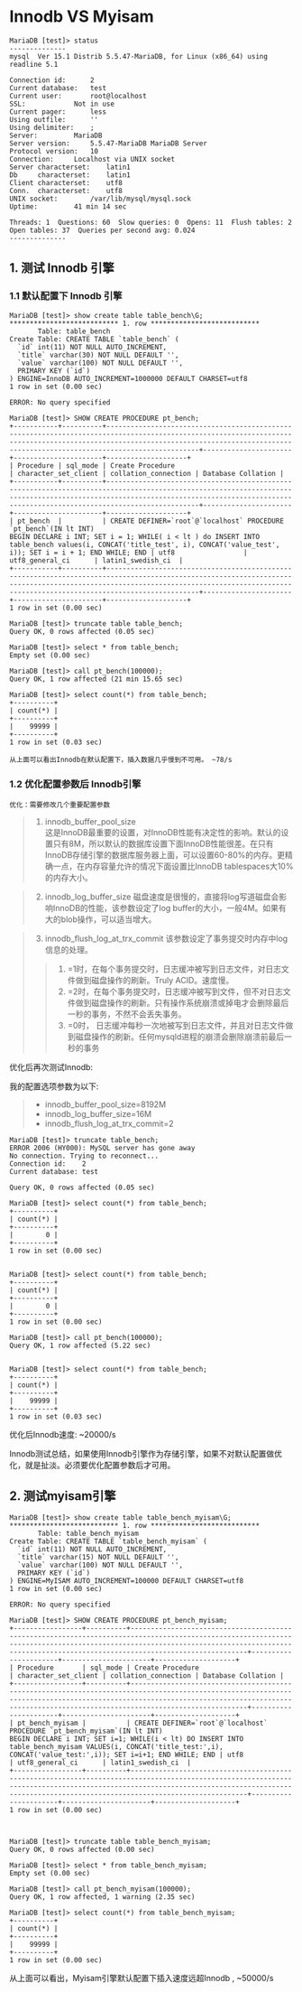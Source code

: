 Innodb VS Myisam
=============

    MariaDB [test]> status
    --------------
    mysql  Ver 15.1 Distrib 5.5.47-MariaDB, for Linux (x86_64) using readline 5.1
    
    Connection id:		2
    Current database:	test
    Current user:		root@localhost
    SSL:			Not in use
    Current pager:		less
    Using outfile:		''
    Using delimiter:	;
    Server:			MariaDB
    Server version:		5.5.47-MariaDB MariaDB Server
    Protocol version:	10
    Connection:		Localhost via UNIX socket
    Server characterset:	latin1
    Db     characterset:	latin1
    Client characterset:	utf8
    Conn.  characterset:	utf8
    UNIX socket:		/var/lib/mysql/mysql.sock
    Uptime:			41 min 14 sec
    
    Threads: 1  Questions: 60  Slow queries: 0  Opens: 11  Flush tables: 2  Open tables: 37  Queries per second avg: 0.024
    --------------



## 1.  测试 Innodb 引擎

### 1.1 默认配置下 Innodb 引擎

    MariaDB [test]> show create table table_bench\G;
    *************************** 1. row ***************************
           Table: table_bench
    Create Table: CREATE TABLE `table_bench` (
      `id` int(11) NOT NULL AUTO_INCREMENT,
      `title` varchar(30) NOT NULL DEFAULT '',
      `value` varchar(100) NOT NULL DEFAULT '',
      PRIMARY KEY (`id`)
    ) ENGINE=InnoDB AUTO_INCREMENT=1000000 DEFAULT CHARSET=utf8
    1 row in set (0.00 sec)
    
    ERROR: No query specified
    
    MariaDB [test]> SHOW CREATE PROCEDURE pt_bench;
    +-----------+----------+-----------------------------------------------------------------------------------------------------------------------------------------------------------------------------------------------------------------------------------------+----------------------+----------------------+--------------------+
    | Procedure | sql_mode | Create Procedure                                                                                                                                                                                                                        | character_set_client | collation_connection | Database Collation |
    +-----------+----------+-----------------------------------------------------------------------------------------------------------------------------------------------------------------------------------------------------------------------------------------+----------------------+----------------------+--------------------+
    | pt_bench  |          | CREATE DEFINER=`root`@`localhost` PROCEDURE `pt_bench`(IN lt INT)
    BEGIN DECLARE i INT; SET i = 1; WHILE( i < lt ) do INSERT INTO table_bench values(i, CONCAT('title_test', i), CONCAT('value_test', i)); SET i = i + 1; END WHILE; END | utf8                 | utf8_general_ci      | latin1_swedish_ci  |
    +-----------+----------+-----------------------------------------------------------------------------------------------------------------------------------------------------------------------------------------------------------------------------------------+----------------------+----------------------+--------------------+
    1 row in set (0.00 sec)
    
    MariaDB [test]> truncate table table_bench;
    Query OK, 0 rows affected (0.05 sec)
    
    MariaDB [test]> select * from table_bench;
    Empty set (0.00 sec)
    
    MariaDB [test]> call pt_bench(100000);
    Query OK, 1 row affected (21 min 15.65 sec)
    
    MariaDB [test]> select count(*) from table_bench;
    +----------+
    | count(*) |
    +----------+
    |    99999 |
    +----------+
    1 row in set (0.03 sec)

    从上面可以看出Innodb在默认配置下，插入数据几乎慢到不可用。 ~78/s
 
 ### 1.2 优化配置参数后 Innodb引擎
 
    优化：需要修改几个重要配置参数


> 1. innodb_buffer_pool_size  
> 这是InnoDB最重要的设置，对InnoDB性能有决定性的影响。默认的设置只有8M，所以默认的数据库设置下面InnoDB性能很差。在只有 InnoDB存储引擎的数据库服务器上面，可以设置60-80%的内存。更精确一点，在内存容量允许的情况下面设置比InnoDB tablespaces大10%的内存大小。

> 2. innodb_log_buffer_size
> 磁盘速度是很慢的，直接将log写道磁盘会影响InnoDB的性能，该参数设定了log buffer的大小，一般4M。如果有大的blob操作，可以适当增大。

> 3. innodb_flush_log_at_trx_commit
> 该参数设定了事务提交时内存中log信息的处理。
> >  1) =1时，在每个事务提交时，日志缓冲被写到日志文件，对日志文件做到磁盘操作的刷新。Truly ACID。速度慢。
> >  2) =2时，在每个事务提交时，日志缓冲被写到文件，但不对日志文件做到磁盘操作的刷新。只有操作系统崩溃或掉电才会删除最后一秒的事务，不然不会丢失事务。
> >  3) =0时， 日志缓冲每秒一次地被写到日志文件，并且对日志文件做到磁盘操作的刷新。任何mysqld进程的崩溃会删除崩溃前最后一秒的事务

优化后再次测试Innodb:

我的配置选项参数为以下:

> - innodb_buffer_pool_size=8192M
> - innodb_log_buffer_size=16M
> - innodb_flush_log_at_trx_commit=2


    MariaDB [test]> truncate table_bench;
    ERROR 2006 (HY000): MySQL server has gone away
    No connection. Trying to reconnect...
    Connection id:    2
    Current database: test
    
    Query OK, 0 rows affected (0.05 sec)
    
    MariaDB [test]> select count(*) from table_bench;
    +----------+
    | count(*) |
    +----------+
    |        0 |
    +----------+
    1 row in set (0.00 sec)
    
    
    MariaDB [test]> select count(*) from table_bench;
    +----------+
    | count(*) |
    +----------+
    |        0 |
    +----------+
    1 row in set (0.00 sec)
    
    MariaDB [test]> call pt_bench(100000);
    Query OK, 1 row affected (5.22 sec)
    
    
    MariaDB [test]> select count(*) from table_bench;
    +----------+
    | count(*) |
    +----------+
    |    99999 |
    +----------+
    1 row in set (0.03 sec)

优化后Innodb速度: ~20000/s

Innodb测试总结，如果使用Innodb引擎作为存储引擎，如果不对默认配置做优化，就是扯淡。必须要优化配置参数后才可用。

##   2. 测试myisam引擎


    MariaDB [test]> show create table table_bench_myisam\G;
    *************************** 1. row ***************************
           Table: table_bench_myisam
    Create Table: CREATE TABLE `table_bench_myisam` (
      `id` int(11) NOT NULL AUTO_INCREMENT,
      `title` varchar(15) NOT NULL DEFAULT '',
      `value` varchar(100) NOT NULL DEFAULT '',
      PRIMARY KEY (`id`)
    ) ENGINE=MyISAM AUTO_INCREMENT=100000 DEFAULT CHARSET=utf8
    1 row in set (0.00 sec)
    
    ERROR: No query specified
    
    MariaDB [test]> SHOW CREATE PROCEDURE pt_bench_myisam;
    +-----------------+----------+-----------------------------------------------------------------------------------------------------------------------------------------------------------------------------------------------------------------------------------------------+----------------------+----------------------+--------------------+
    | Procedure       | sql_mode | Create Procedure                                                                                                                                                                                                                              | character_set_client | collation_connection | Database Collation |
    +-----------------+----------+-----------------------------------------------------------------------------------------------------------------------------------------------------------------------------------------------------------------------------------------------+----------------------+----------------------+--------------------+
    | pt_bench_myisam |          | CREATE DEFINER=`root`@`localhost` PROCEDURE `pt_bench_myisam`(IN lt INT)
    BEGIN DECLARE i INT; SET i=1; WHILE(i < lt) DO INSERT INTO table_bench_myisam VALUES(i, CONCAT('title_test:',i), CONCAT('value_test:',i)); SET i=i+1; END WHILE; END | utf8                 | utf8_general_ci      | latin1_swedish_ci  |
    +-----------------+----------+-----------------------------------------------------------------------------------------------------------------------------------------------------------------------------------------------------------------------------------------------+----------------------+----------------------+--------------------+
    1 row in set (0.00 sec)
    
        
    
    MariaDB [test]> truncate table table_bench_myisam;
    Query OK, 0 rows affected (0.00 sec)
    
    MariaDB [test]> select * from table_bench_myisam;
    Empty set (0.00 sec)
    
    MariaDB [test]> call pt_bench_myisam(100000);
    Query OK, 1 row affected, 1 warning (2.35 sec)
    
    MariaDB [test]> select count(*) from table_bench_myisam;
    +----------+
    | count(*) |
    +----------+
    |    99999 |
    +----------+
    1 row in set (0.00 sec)

从上面可以看出，Myisam引擎默认配置下插入速度远超Innodb , ~50000/s


